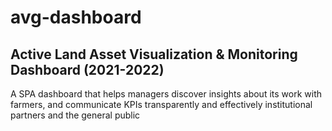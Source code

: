 # avg-dashboard

## Active Land Asset Visualization & Monitoring Dashboard (2021-2022)

A SPA dashboard that helps managers discover insights about its work with farmers, and communicate KPIs transparently and effectively institutional partners and the general public

